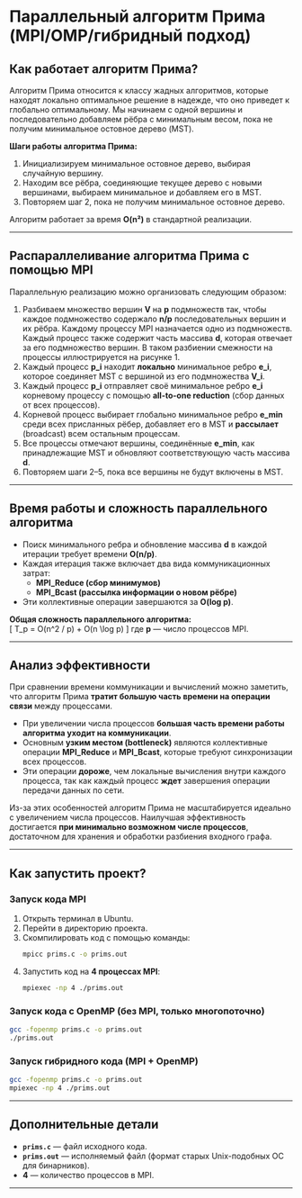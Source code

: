 # **Параллельный алгоритм Прима (MPI/OMP/гибридный подход)**

## **Как работает алгоритм Прима?**

Алгоритм Прима относится к классу жадных алгоритмов, которые находят локально оптимальное решение в надежде, что оно приведет к глобально оптимальному. Мы начинаем с одной вершины и последовательно добавляем рёбра с минимальным весом, пока не получим минимальное остовное дерево (MST).

**Шаги работы алгоритма Прима:**

1. Инициализируем минимальное остовное дерево, выбирая случайную вершину.
2. Находим все рёбра, соединяющие текущее дерево с новыми вершинами, выбираем минимальное и добавляем его в MST.
3. Повторяем шаг 2, пока не получим минимальное остовное дерево.

Алгоритм работает за время **O(n²)** в стандартной реализации.

---

## **Распараллеливание алгоритма Прима с помощью MPI**

Параллельную реализацию можно организовать следующим образом:

1. Разбиваем множество вершин **V** на **p** подмножеств так, чтобы каждое подмножество содержало **n/p** последовательных вершин и их рёбра. Каждому процессу MPI назначается одно из подмножеств. Каждый процесс также содержит часть массива **d**, которая отвечает за его подмножество вершин. В таком разбиении смежности на процессы иллюстрируется на рисунке 1.
2. Каждый процесс **p_i** находит **локально** минимальное ребро **e_i**, которое соединяет MST с вершиной из его подмножества **V_i**.
3. Каждый процесс **p_i** отправляет своё минимальное ребро **e_i** корневому процессу с помощью **all-to-one reduction** (сбор данных от всех процессов).
4. Корневой процесс выбирает глобально минимальное ребро **e_min** среди всех присланных рёбер, добавляет его в MST и **рассылает** (broadcast) всем остальным процессам.
5. Все процессы отмечают вершины, соединённые **e_min**, как принадлежащие MST и обновляют соответствующую часть массива **d**.
6. Повторяем шаги 2–5, пока все вершины не будут включены в MST.

---

## **Время работы и сложность параллельного алгоритма**

- Поиск минимального ребра и обновление массива **d** в каждой итерации требует времени **O(n/p)**.
- Каждая итерация также включает два вида коммуникационных затрат:
    - **MPI_Reduce (сбор минимумов)**
    - **MPI_Bcast (рассылка информации о новом рёбре)**
- Эти коллективные операции завершаются за **O(log p)**.

**Общая сложность параллельного алгоритма:**  
\[
T_p = O(n^2 / p) + O(n \log p)
\]
где **p** — число процессов MPI.

---

## **Анализ эффективности**

При сравнении времени коммуникации и вычислений можно заметить, что алгоритм Прима **тратит большую часть времени на операции связи** между процессами.

- При увеличении числа процессов **большая часть времени работы алгоритма уходит на коммуникации**.
- Основным **узким местом (bottleneck)** являются коллективные операции **MPI_Reduce** и **MPI_Bcast**, которые требуют синхронизации всех процессов.
- Эти операции **дороже**, чем локальные вычисления внутри каждого процесса, так как каждый процесс **ждет** завершения операции передачи данных по сети.

Из-за этих особенностей алгоритм Прима не масштабируется идеально с увеличением числа процессов. Наилучшая эффективность достигается **при минимально возможном числе процессов**, достаточном для хранения и обработки разбиения входного графа.

---

## **Как запустить проект?**

### **Запуск кода MPI**

1. Открыть терминал в Ubuntu.
2. Перейти в директорию проекта.
3. Скомпилировать код с помощью команды:
   ```bash
   mpicc prims.c -o prims.out
   ```  
4. Запустить код на **4 процессах MPI**:
   ```bash
   mpiexec -np 4 ./prims.out
   ```  

### **Запуск кода с OpenMP (без MPI, только многопоточно)**

```bash
gcc -fopenmp prims.c -o prims.out
./prims.out
```

### **Запуск гибридного кода (MPI + OpenMP)**

```bash
gcc -fopenmp prims.c -o prims.out
mpiexec -np 4 ./prims.out
```

---

## **Дополнительные детали**

- **`prims.c`** — файл исходного кода.
- **`prims.out`** — исполняемый файл (формат старых Unix-подобных ОС для бинарников).
- **4** — количество процессов в MPI.

---
